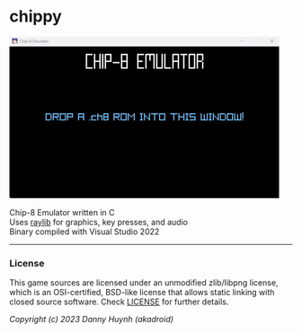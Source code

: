 # chippy

![chippy](screenshots/chip.gif "chippy")

Chip-8 Emulator written in C  
Uses [raylib](https://github.com/raysan5/raylib) for graphics, key presses, and audio  
Binary compiled with Visual Studio 2022

---
### License

This game sources are licensed under an unmodified zlib/libpng license, which is an OSI-certified, BSD-like license that allows static linking with closed source software. Check [LICENSE](LICENSE) for further details.

*Copyright (c) 2023 Danny Huynh (akadroid)*
